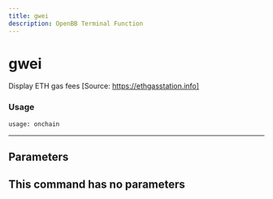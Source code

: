 ```yaml
---
title: gwei
description: OpenBB Terminal Function
---
```


# gwei

Display ETH gas fees [Source: https://ethgasstation.info]
### Usage 
```python
usage: onchain
```
---
## Parameters
This command has no parameters
---
